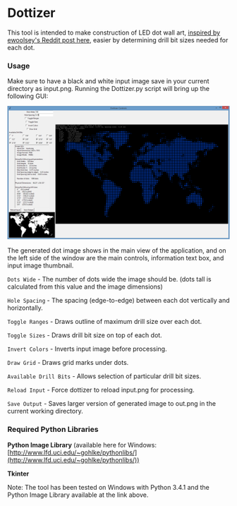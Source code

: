 Dottizer
========

This tool is intended to make construction of LED dot wall art, [inspired by ewoolsey's Reddit post here](http://www.reddit.com/r/DIY/comments/2cp73r/hey_diy_remember_that_abstract_world_map_art), easier by determining drill bit sizes needed for each dot. 

### Usage

Make sure to have a black and white input image save in your current directory as input.png. Running the Dottizer.py script will bring up the following GUI:

![Dottizer GUI](https://raw.githubusercontent.com/davgra04/Dottizer/master/UI_screenshot.png)

The generated dot image shows in the main view of the application, and on the left side of the window are the main controls, information text box, and input image thumbnail.

`Dots Wide` - The number of dots wide the image should be. (dots tall is calculated from this value and the image dimensions)

`Hole Spacing` - The spacing (edge-to-edge) between each dot vertically and horizontally.

`Toggle Ranges` - Draws outline of maximum drill size over each dot.

`Toggle Sizes` - Draws drill bit size on top of each dot.

`Invert Colors` - Inverts input image before processing.

`Draw Grid` - Draws grid marks under dots.

`Available Drill Bits` - Allows selection of particular drill bit sizes.

`Reload Input` - Force dottizer to reload input.png for processing.

`Save Output` - Saves larger version of generated image to out.png in the current working directory.

### Required Python Libraries

**Python Image Library** (available here for Windows: [http://www.lfd.uci.edu/~gohlke/pythonlibs/](http://www.lfd.uci.edu/~gohlke/pythonlibs/))

**Tkinter**

Note: The tool has been tested on Windows with Python 3.4.1 and the Python Image Library available at the link above.



